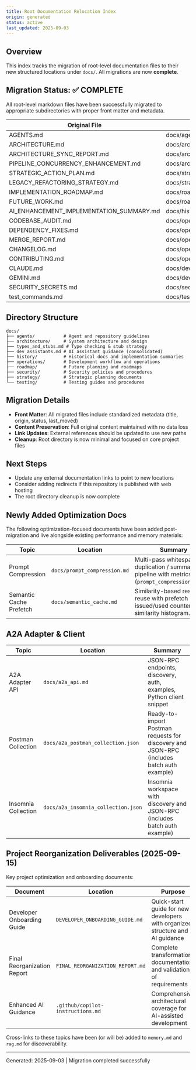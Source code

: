 ```yaml
---
title: Root Documentation Relocation Index
origin: generated
status: active
last_updated: 2025-09-03
---
```


## Overview

This index tracks the migration of root-level documentation files to their new structured locations under `docs/`. All migrations are now **complete**.

## Migration Status: ✅ COMPLETE

All root-level markdown files have been successfully migrated to appropriate subdirectories with proper front matter and metadata.

| Original File | New Location | Category | Status |
|---------------|--------------|----------|--------|
| AGENTS.md | docs/agents/README.md | agents | migrated |
| ARCHITECTURE.md | docs/architecture/architecture.md | architecture | migrated |
| ARCHITECTURE_SYNC_REPORT.md | docs/architecture/sync_report_2025-09-02.md | architecture | migrated |
| PIPELINE_CONCURRENCY_ENHANCEMENT.md | docs/architecture/pipeline_concurrency_enhancement.md | architecture | migrated |
| STRATEGIC_ACTION_PLAN.md | docs/strategy/strategic_action_plan.md | strategy | migrated |
| LEGACY_REFACTORING_STRATEGY.md | docs/strategy/legacy_refactoring_strategy.md | strategy | migrated |
| IMPLEMENTATION_ROADMAP.md | docs/roadmap/implementation_roadmap.md | roadmap | migrated |
| FUTURE_WORK.md | docs/roadmap/future_work.md | roadmap | migrated |
| AI_ENHANCEMENT_IMPLEMENTATION_SUMMARY.md | docs/history/ai_enhancement_implementation_summary.md | history | migrated |
| CODEBASE_AUDIT.md | docs/operations/CODEBASE_AUDIT.md | operations | migrated |
| DEPENDENCY_FIXES.md | docs/operations/DEPENDENCY_FIXES.md | operations | migrated |
| MERGE_REPORT.md | docs/operations/MERGE_REPORT.md | operations | migrated |
| CHANGELOG.md | docs/operations/CHANGELOG.md | operations | migrated |
| CONTRIBUTING.md | docs/operations/CONTRIBUTING.md | operations | migrated |
| CLAUDE.md | docs/dev_assistants.md | dev-tools | migrated |
| GEMINI.md | docs/dev_assistants.md | dev-tools | migrated |
| SECURITY_SECRETS.md | docs/security/SECURITY_SECRETS.md | security | migrated |
| test_commands.md | docs/testing/DISCORD_TEST_COMMANDS.md | testing | migrated |

## Directory Structure

```text
docs/
├── agents/           # Agent and repository guidelines
├── architecture/     # System architecture and design
├── types_and_stubs.md # Type checking & stub strategy
├── dev_assistants.md # AI assistant guidance (consolidated)
├── history/          # Historical docs and implementation summaries
├── operations/       # Development workflow and operations
├── roadmap/          # Future planning and roadmaps
├── security/         # Security policies and procedures
├── strategy/         # Strategic planning documents
└── testing/          # Testing guides and procedures
```

## Migration Details

- **Front Matter**: All migrated files include standardized metadata (title, origin, status, last_moved)
- **Content Preservation**: Full original content maintained with no data loss
- **Link Updates**: External references should be updated to use new paths
- **Cleanup**: Root directory is now minimal and focused on core project files

## Next Steps

- Update any external documentation links to point to new locations
- Consider adding redirects if this repository is published with web hosting
- The root directory cleanup is now complete

## Newly Added Optimization Docs

The following optimization-focused documents have been added post-migration and live alongside existing performance and memory materials:

| Topic | Location | Summary |
|-------|----------|---------|
| Prompt Compression | `docs/prompt_compression.md` | Multi-pass whitespace / duplication / summarisation pipeline with metrics (`prompt_compression_ratio`). |
| Semantic Cache Prefetch | `docs/semantic_cache.md` | Similarity-based response reuse with prefetch issued/used counters and similarity histogram. |

## A2A Adapter & Client

| Topic | Location | Summary |
|-------|----------|---------|
| A2A Adapter API | `docs/a2a_api.md` | JSON-RPC endpoints, discovery, auth, examples, Python client snippet |
| Postman Collection | `docs/a2a_postman_collection.json` | Ready-to-import Postman requests for discovery and JSON-RPC (includes batch auth example) |
| Insomnia Collection | `docs/a2a_insomnia_collection.json` | Insomnia workspace with discovery and JSON-RPC (includes batch auth example) |

## Project Reorganization Deliverables (2025-09-15)

Key project optimization and onboarding documents:

| Document | Location | Purpose |
|----------|----------|---------|
| Developer Onboarding Guide | `DEVELOPER_ONBOARDING_GUIDE.md` | Quick-start guide for new developers with organized structure and AI guidance |
| Final Reorganization Report | `FINAL_REORGANIZATION_REPORT.md` | Complete transformation documentation and validation of requirements |
| Enhanced AI Guidance | `.github/copilot-instructions.md` | Comprehensive architectural coverage for AI-assisted development |

Cross-links to these topics have been (or will be) added to `memory.md` and `rag.md` for discoverability.

---
Generated: 2025-09-03 | Migration completed successfully
